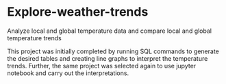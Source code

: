 # Explore-weather-trends
Analyze local and global temperature data and compare local and global temperature trends

This project was initially completed by running SQL commands to generate the desired tables and creating line graphs to interpret the temperature trends. Further, the same project was selected again to use jupyter notebook and carry out the interpretations.


